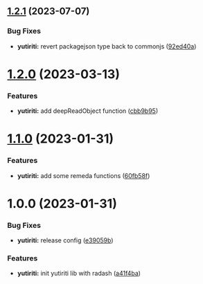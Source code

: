 ## [1.2.1](https://github.com/rifandani/nxact/compare/yutiriti-v1.2.0...yutiriti-v1.2.1) (2023-07-07)


### Bug Fixes

* **yutiriti:** revert packagejson type back to  commonjs ([92ed40a](https://github.com/rifandani/nxact/commit/92ed40a65676c9604a13fae6d25dfba60253ad28))

# [1.2.0](https://github.com/rifandani/nxact/compare/yutiriti-v1.1.0...yutiriti-v1.2.0) (2023-03-13)


### Features

* **yutiriti:** add deepReadObject function ([cbb9b95](https://github.com/rifandani/nxact/commit/cbb9b954c6e176f4f1b59873622d8ac0571c1a26))

# [1.1.0](https://github.com/rifandani/nxact/compare/yutiriti-v1.0.0...yutiriti-v1.1.0) (2023-01-31)


### Features

* **yutiriti:** add some remeda functions ([60fb58f](https://github.com/rifandani/nxact/commit/60fb58ffdbd17565c1edbcb121c8f6ad8ff38267))

# 1.0.0 (2023-01-31)


### Bug Fixes

* **yutiriti:** release config ([e39059b](https://github.com/rifandani/nxact/commit/e39059be6ae51e908e3f7ce600920fc5bb7882aa))


### Features

* **yutiriti:** init yutiriti lib with radash ([a41f4ba](https://github.com/rifandani/nxact/commit/a41f4baceabd3afb4929d074527fa21accb5138e))
